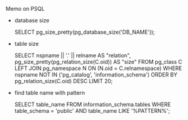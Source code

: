 Memo on PSQL

* database size
  
  SELECT pg_size_pretty(pg_database_size('DB_NAME'));

* table size
  
  SELECT nspname || '.' || relname AS "relation",
    pg_size_pretty(pg_relation_size(C.oid)) AS "size"
  FROM pg_class C
  LEFT JOIN pg_namespace N ON (N.oid = C.relnamespace)
  WHERE nspname NOT IN ('pg_catalog', 'information_schema')
  ORDER BY pg_relation_size(C.oid) DESC
  LIMIT 20;

* find table name with pattern
  
  SELECT table_name
  FROM information_schema.tables
  WHERE table_schema = 'public' AND table_name LIKE '%PATTERN%';
